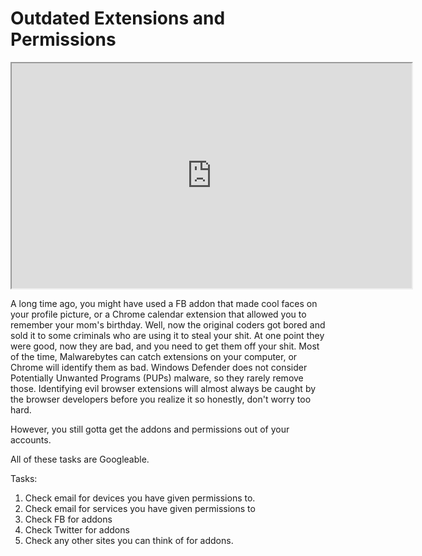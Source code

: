 # Outdated Extensions and Permissions

<iframe allowfullscreen height="360" src="https://www.youtube.com/embed/rqhsa51zqT8?wmode=opaque" width="640"></iframe>  

A long time ago, you might have used a FB addon that made cool faces on
your profile picture, or a Chrome calendar extension that allowed you to
remember your mom's birthday. Well, now the original coders got bored
and sold it to some criminals who are using it to steal your shit. At
one point they were good, now they are bad, and you need to get them off
your shit. Most of the time, Malwarebytes can catch extensions on your
computer, or Chrome will identify them as bad. Windows Defender does not
consider Potentially Unwanted Programs (PUPs) malware, so they rarely
remove those. Identifying evil browser extensions will almost always be
caught by the browser developers before you realize it so honestly,
don't worry too hard.  
  
However, you still gotta get the addons and permissions out of your
accounts.  
  
All of these tasks are Googleable.  
  
Tasks:  
1. Check email for devices you have given permissions to.  
2. Check email for services you have given permissions to  
3. Check FB for addons  
4. Check Twitter for addons  
5. Check any other sites you can think of for addons.
